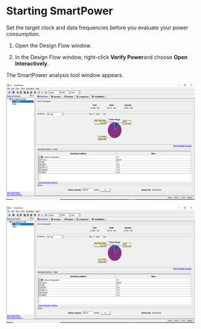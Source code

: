 # Starting SmartPower

Set the target clock and data frequencies before you evaluate your power consumption.

1.  Open the Design Flow window.

2.  In the Design Flow window, right-click **Verify Power**and choose **Open Interactively**.


The SmartPower analysis tool window appears.

![](GUID-44ADEB2A-296D-44EC-983F-A38607BF8DDA-low.png "SmartPower User Interface (SmartFusion® 2, IGLOO® 2, and RTG4™)")

![](GUID-44ADEB2A-296D-44EC-983F-A38607BF8DDA-low.png "SmartPower User Interface (PolarFire®)")

